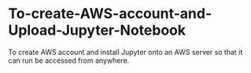 # To-create-AWS-account-and-Upload-Jupyter-Notebook
To create AWS account and install Jupyter onto an AWS server so that it can run be accessed from anywhere.

